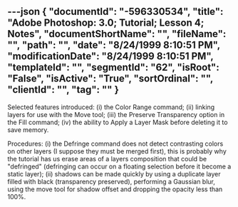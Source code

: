 ---json
{
  "documentId": "-596330534",
  "title": "Adobe Photoshop: 3.0; Tutorial; Lesson 4; Notes",
  "documentShortName": "",
  "fileName": "",
  "path": "",
  "date": "8/24/1999 8:10:51 PM",
  "modificationDate": "8/24/1999 8:10:51 PM",
  "templateId": "",
  "segmentId": "62",
  "isRoot": "False",
  "isActive": "True",
  "sortOrdinal": "",
  "clientId": "",
  "tag": ""
}
---

Selected features introduced:
(i) the Color Range command;
(ii) linking layers for use with the Move tool;
(iii) the Preserve Transparency option in the Fill command;
(iv) the ability to Apply a Layer Mask before deleting it to save memory. 

Procedures:
(i) the Defringe command does not detect contrasting colors on other layers (I suppose they must be merged first), this is probably why the tutorial has us erase areas of a layers composition that could be &quot;defringed&quot; (defringing can occur on a floating selection before it become a static layer);
(ii) shadows can be made quickly by using a duplicate layer filled with black (transparency preserved), performing a Gaussian blur, using the move tool for shadow offset and dropping the opacity less than 100%.
